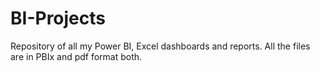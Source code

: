 # BI-Projects
Repository of all my Power BI, Excel dashboards and reports.
All the files are in PBIx and pdf format both.
